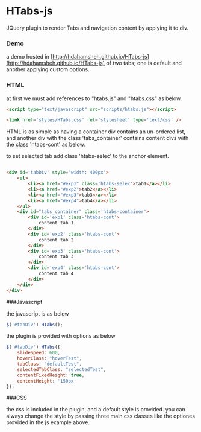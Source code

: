 HTabs-js
========

JQuery plugin to render Tabs and navigation content by applying it to div.

### Demo

a demo hosted in [http://hdahamsheh.github.io/HTabs-js](http://hdahamsheh.github.io/HTabs-js) of two tabs; one is default and another applying custom options.

### HTML

at first we must add references to "htabs.js" and "htabs.css" as below.

```html
<script type="text/javascript" src="scripts/htabs.js"></script>

<link href='styles/HTabs.css' rel='stylesheet' type='text/css' />
```


HTML is as simple as having a container div contains an un-ordered list, and another div with the class 'tabs_container' contains content divs with the class 'htabs-cont' as below.

to set selected tab add class 'htabs-selec' to the anchor element.

```html

<div id='tabDiv' style="width: 400px">
    <ul>
        <li><a href="#exp1" class='htabs-selec'>tab1</a></li>
        <li><a href="#exp2">tab2</a></li>
        <li><a href="#exp3">tab3</a></li>
        <li><a href="#exp4">tab4</a></li>
    </ul>
    <div id="tabs_container" class='htabs-container'>
        <div id='exp1' class='htabs-cont'>
            content tab 1
        </div>
        <div id='exp2' class='htabs-cont'>
            content tab 2
        </div>
        <div id='exp3' class='htabs-cont'>
            content tab 3
        </div>
        <div id='exp4' class='htabs-cont'>
            content tab 4
        </div>
    </div>
</div>

```


###Javascript

the javascript is as below

```js
$('#tabDiv').HTabs();
```

the plugin is provided with options as below

```js
$('#tabDiv').HTabs({
    slideSpeed: 600,
    hoverClass: "hoverTest",
    tabClass: "defaultTest",
    selectedTabClass: "selectedTest",
    contentFixedHeight: true,
    contentHeight: '150px'
});
```

###CSS

the css is included in the plugin, and a default style is provided.
you can always change the style by passing three main css classes like the optiones provided in the js example above.


